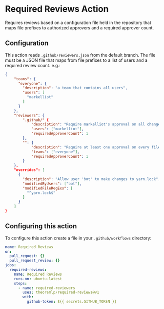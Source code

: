 # Required Reviews Action

Requires reviews based on a configuration file held in the repository that maps file prefixes to authorized approvers and a required approver count.

## Configuration

This action reads `.github/reviewers.json` from the default branch. The file must be a JSON file that maps from file prefixes
to a list of users and a required review count. e.g.:

```json
{
    "teams": {
      "everyone": {
        "description": "a team that contains all users",
        "users": [
          "markelliot"
        ]
      }
    },
    "reviewers": {
        ".github/" {
            "description": "Require markelliot's approval on all changes to .github",
            "users": ["markelliot"],
            "requiredApproverCount": 1
        },
        "": {
            "description": "Require at least one approval on every file from the everyone team",
            "teams": ["everyone"],
            "requiredApproverCount": 1
        }
    },
    "overrides": [
      {
        "description": "Allow user 'bot' to make changes to yarn.lock",
        "modifiedByUsers": ["bot"],
        "modifiedFileRegExs": [
          "^yarn.lock$"
        ]
      }
    ]
}
```

## Configuring this action

To configure this action create a file in your `.github/workflows` directory:

```yaml
name: Required Reviews
on:
  pull_request: {}
  pull_request_review: {}
jobs:
  required-reviews:
    name: Required Reviews
    runs-on: ubuntu-latest
    steps:
      - name: required-reviewers
        uses: theoremlp/required-reviews@v1
        with:
          github-token: ${{ secrets.GITHUB_TOKEN }}
```
